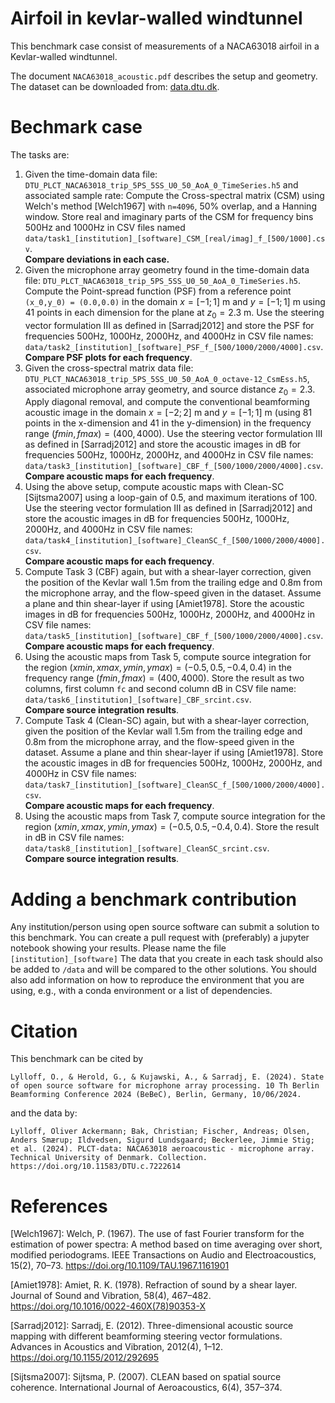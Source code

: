 # Airfoil in kevlar-walled windtunnel
This benchmark case consist of measurements of a NACA63018 airfoil in a Kevlar-walled windtunnel.

The document `NACA63018_acoustic.pdf` describes the setup and geometry. The dataset can be downloaded from: [data.dtu.dk](https://doi.org/10.11583/DTU.c.7222614).

# Bechmark case
The tasks are:

1. Given the time-domain data file: `DTU_PLCT_NACA63018_trip_5PS_5SS_U0_50_AoA_0_TimeSeries.h5` and associated sample rate: Compute the Cross-spectral matrix (CSM) using Welch's method [Welch1967] with `n=4096`, 50% overlap, and a Hanning window. Store real and imaginary parts of the CSM for frequency bins 500Hz and 1000Hz in CSV files named  `data/task1_[institution]_[software]_CSM_[real/imag]_f_[500/1000].csv`.  
**Compare deviations in each case.**
2. Given the microphone array geometry found in the time-domain data file: 
`DTU_PLCT_NACA63018_trip_5PS_5SS_U0_50_AoA_0_TimeSeries.h5`. Compute the Point-spread function (PSF) from a reference point `(x_0,y_0) = (0.0,0.0)` in the domain $x=[-1;1]$ m and $y = [-1;1]$ m using 41 points in each dimension for the plane at $z_0 = 2.3$ m. Use the steering vector formulation III as defined in [Sarradj2012] and store the PSF for frequencies 500Hz, 1000Hz, 2000Hz, and 4000Hz in CSV file names:
`data/task2_[institution]_[software]_PSF_f_[500/1000/2000/4000].csv`.  
**Compare PSF plots for each frequency**.
3. Given the cross-spectral matrix data file: 
`DTU_PLCT_NACA63018_trip_5PS_5SS_U0_50_AoA_0_octave-12_CsmEss.h5`, associated microphone array geometry, and source distance $z_0 = 2.3$. Apply diagonal removal, and compute the conventional beamforming acoustic image in the domain $x=[-2;2]$ m and $y = [-1;1]$ m (using 81 points in the x-dimension and 41 in the y-dimension) in the frequency range $(fmin,fmax) = (400,4000)$. Use the steering vector formulation III as defined in [Sarradj2012] and store the acoustic images in dB for frequencies 500Hz, 1000Hz, 2000Hz, and 4000Hz in CSV file names:
`data/task3_[institution]_[software]_CBF_f_[500/1000/2000/4000].csv`.  
**Compare acoustic maps for each frequency**.
4. Using the above setup, compute acoustic maps with Clean-SC [Sijtsma2007] using a loop-gain of 0.5, and maximum iterations of 100. Use the steering vector formulation III as defined in [Sarradj2012] and store the acoustic images in dB for frequencies 500Hz, 1000Hz, 2000Hz, and 4000Hz in CSV file names:
`data/task4_[institution]_[software]_CleanSC_f_[500/1000/2000/4000].csv`.  
**Compare acoustic maps for each frequency**.
5. Compute Task 3 (CBF) again, but with a shear-layer correction, given the position of the Kevlar wall 1.5m from the trailing edge and 0.8m from the microphone array, and the flow-speed given in the dataset. Assume a plane and thin shear-layer if using [Amiet1978]. Store the acoustic images in dB for frequencies 500Hz, 1000Hz, 2000Hz, and 4000Hz in CSV file names:
`data/task5_[institution]_[software]_CBF_f_[500/1000/2000/4000].csv`.   
**Compare acoustic maps for each frequency**.
6. Using the acoustic maps from Task 5, compute source integration for the region $(xmin,xmax,ymin,ymax) = (-0.5,0.5,-0.4,0.4)$ in the frequency range $(fmin,fmax) = (400,4000)$. Store the result as two columns, first column `fc` and second column dB in CSV file name:
`data/task6_[institution]_[software]_CBF_srcint.csv`.   
**Compare source integration results**.
7. Compute Task 4 (Clean-SC) again, but with a shear-layer correction, given the position of the Kevlar wall 1.5m from the trailing edge and 0.8m from the microphone array, and the flow-speed given in the dataset. Assume a plane and thin shear-layer if using [Amiet1978]. Store the acoustic images in dB for frequencies 500Hz, 1000Hz, 2000Hz, and 4000Hz in CSV file names:
`data/task7_[institution]_[software]_CleanSC_f_[500/1000/2000/4000].csv`.   
**Compare acoustic maps for each frequency**.
8. Using the acoustic maps from Task 7, compute source integration for the region $(xmin,xmax,ymin,ymax) = (-0.5,0.5,-0.4,0.4)$. Store the result in dB in CSV file names:
`data/task8_[institution]_[software]_CleanSC_srcint.csv`.   
**Compare source integration results**. 

# Adding a benchmark contribution
Any institution/person using open source software can submit a solution to this benchmark. You can create a pull request with (preferably) a jupyter notebook showing your results. Please name the file `[institution]_[software]` The data that you create in each task should also be added to `/data` and will be compared to the other solutions. You should also add information on how to reproduce the environment that you are using, e.g., with a conda environment or a list of dependencies.

# Citation
This benchmark can be cited by 

```   
Lylloff, O., & Herold, G., & Kujawski, A., & Sarradj, E. (2024). State of open source software for microphone array processing. 10 Th Berlin Beamforming Conference 2024 (BeBeC), Berlin, Germany, 10/06/2024.   
```

and the data by:
```   
Lylloff, Oliver Ackermann; Bak, Christian; Fischer, Andreas; Olsen, Anders Smærup; Ildvedsen, Sigurd Lundsgaard; Beckerlee, Jimmie Stig; et al. (2024). PLCT-data: NACA63018 aeroacoustic - microphone array. Technical University of Denmark. Collection. https://doi.org/10.11583/DTU.c.7222614
```  

# References
[Welch1967]: Welch, P. (1967). The use of fast Fourier transform for the estimation of power spectra: A method based on time averaging over short, modified periodograms. IEEE Transactions on Audio and Electroacoustics, 15(2), 70–73. https://doi.org/10.1109/TAU.1967.1161901

[Amiet1978]: Amiet, R. K. (1978). Refraction of sound by a shear layer. Journal of Sound and Vibration, 58(4), 467–482. https://doi.org/10.1016/0022-460X(78)90353-X

[Sarradj2012]: Sarradj, E. (2012). Three-dimensional acoustic source mapping with different beamforming steering vector formulations. Advances in Acoustics and Vibration, 2012(4), 1–12. https://doi.org/10.1155/2012/292695

[Sijtsma2007]: Sijtsma, P. (2007). CLEAN based on spatial source coherence. International Journal of Aeroacoustics, 6(4), 357–374.